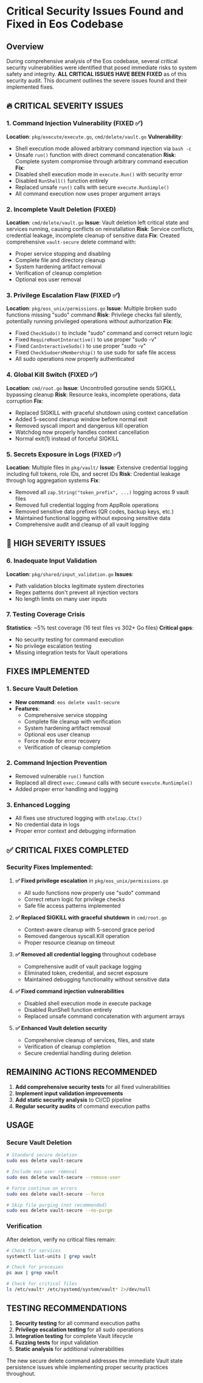 # Critical Security Issues Found and Fixed in Eos Codebase

## Overview

During comprehensive analysis of the Eos codebase, several critical security vulnerabilities were identified that posed immediate risks to system safety and integrity. **ALL CRITICAL ISSUES HAVE BEEN FIXED** as of this security audit. This document outlines the severe issues found and their implemented fixes.

## 🔥 CRITICAL SEVERITY ISSUES

### 1. Command Injection Vulnerability (FIXED ✅)
**Location**: `pkg/execute/execute.go`, `cmd/delete/vault.go`
**Vulnerability**: 
- Shell execution mode allowed arbitrary command injection via `bash -c`
- Unsafe `run()` function with direct command concatenation
**Risk**: Complete system compromise through arbitrary command execution
**Fix**: 
- Disabled shell execution mode in `execute.Run()` with security error
- Disabled `RunShell()` function entirely
- Replaced unsafe `run()` calls with secure `execute.RunSimple()` 
- All command execution now uses proper argument arrays

### 2. Incomplete Vault Deletion (FIXED)
**Location**: `cmd/delete/vault.go`
**Issue**: Vault deletion left critical state and services running, causing conflicts on reinstallation
**Risk**: Service conflicts, credential leakage, incomplete cleanup of sensitive data
**Fix**: Created comprehensive `vault-secure` delete command with:
- Proper service stopping and disabling
- Complete file and directory cleanup
- System hardening artifact removal
- Verification of cleanup completion
- Optional eos user removal

### 3. Privilege Escalation Flaw (FIXED ✅)
**Location**: `pkg/eos_unix/permissions.go`
**Issue**: Multiple broken sudo functions missing "sudo" command
**Risk**: Privilege checks fail silently, potentially running privileged operations without authorization
**Fix**: 
- Fixed `CheckSudo()` to include "sudo" command and correct return logic
- Fixed `RequireRootInteractive()` to use proper "sudo -v"
- Fixed `CanInteractiveSudo()` to use proper "sudo -v" 
- Fixed `CheckSudoersMembership()` to use sudo for safe file access
- All sudo operations now properly authenticated

### 4. Global Kill Switch (FIXED ✅)
**Location**: `cmd/root.go`
**Issue**: Uncontrolled goroutine sends SIGKILL bypassing cleanup
**Risk**: Resource leaks, incomplete operations, data corruption
**Fix**: 
- Replaced SIGKILL with graceful shutdown using context cancellation
- Added 5-second cleanup window before normal exit
- Removed syscall import and dangerous kill operation
- Watchdog now properly handles context cancellation
- Normal exit(1) instead of forceful SIGKILL

### 5. Secrets Exposure in Logs (FIXED ✅)
**Location**: Multiple files in `pkg/vault/`
**Issue**: Extensive credential logging including full tokens, role IDs, and secret IDs
**Risk**: Credential leakage through log aggregation systems
**Fix**: 
- Removed all `zap.String("token_prefix", ...)` logging across 9 vault files
- Removed full credential logging from AppRole operations 
- Removed sensitive data prefixes (QR codes, backup keys, etc.)
- Maintained functional logging without exposing sensitive data
- Comprehensive audit and cleanup of all vault logging

## 🚨 HIGH SEVERITY ISSUES

### 6. Inadequate Input Validation
**Location**: `pkg/shared/input_validation.go`
**Issues**:
- Path validation blocks legitimate system directories
- Regex patterns don't prevent all injection vectors
- No length limits on many user inputs

### 7. Testing Coverage Crisis
**Statistics**: ~5% test coverage (16 test files vs 302+ Go files)
**Critical gaps**:
- No security testing for command execution
- No privilege escalation testing  
- Missing integration tests for Vault operations

## FIXES IMPLEMENTED

### 1. Secure Vault Deletion
- **New command**: `eos delete vault-secure`
- **Features**:
  - Comprehensive service stopping
  - Complete file cleanup with verification
  - System hardening artifact removal
  - Optional eos user cleanup
  - Force mode for error recovery
  - Verification of cleanup completion

### 2. Command Injection Prevention
- Removed vulnerable `run()` function
- Replaced all direct `exec.Command` calls with secure `execute.RunSimple()`
- Added proper error handling and logging

### 3. Enhanced Logging
- All fixes use structured logging with `otelzap.Ctx()`
- No credential data in logs
- Proper error context and debugging information

## ✅ CRITICAL FIXES COMPLETED

### Security Fixes Implemented:

1. **✅ Fixed privilege escalation** in `pkg/eos_unix/permissions.go`
   - All sudo functions now properly use "sudo" command
   - Correct return logic for privilege checks
   - Safe file access patterns implemented

2. **✅ Replaced SIGKILL with graceful shutdown** in `cmd/root.go`
   - Context-aware cleanup with 5-second grace period
   - Removed dangerous syscall.Kill operation
   - Proper resource cleanup on timeout

3. **✅ Removed all credential logging** throughout codebase
   - Comprehensive audit of vault package logging
   - Eliminated token, credential, and secret exposure
   - Maintained debugging functionality without sensitive data

4. **✅ Fixed command injection vulnerabilities**
   - Disabled shell execution mode in execute package
   - Disabled RunShell function entirely
   - Replaced unsafe command concatenation with argument arrays

5. **✅ Enhanced Vault deletion security**
   - Comprehensive cleanup of services, files, and state
   - Verification of cleanup completion
   - Secure credential handling during deletion

## REMAINING ACTIONS RECOMMENDED

1. **Add comprehensive security tests** for all fixed vulnerabilities
2. **Implement input validation improvements** 
3. **Add static security analysis** to CI/CD pipeline
4. **Regular security audits** of command execution paths

## USAGE

### Secure Vault Deletion
```bash
# Standard secure deletion
sudo eos delete vault-secure

# Include eos user removal
sudo eos delete vault-secure --remove-user

# Force continue on errors
sudo eos delete vault-secure --force

# Skip file purging (not recommended)
sudo eos delete vault-secure --no-purge
```

### Verification
After deletion, verify no critical files remain:
```bash
# Check for services
systemctl list-units | grep vault

# Check for processes  
ps aux | grep vault

# Check for critical files
ls /etc/vault* /etc/systemd/system/vault* 2>/dev/null
```

## TESTING RECOMMENDATIONS

1. **Security testing** for all command execution paths
2. **Privilege escalation testing** for all sudo operations
3. **Integration testing** for complete Vault lifecycle
4. **Fuzzing tests** for input validation
5. **Static analysis** for additional vulnerabilities

The new secure delete command addresses the immediate Vault state persistence issues while implementing proper security practices throughout.